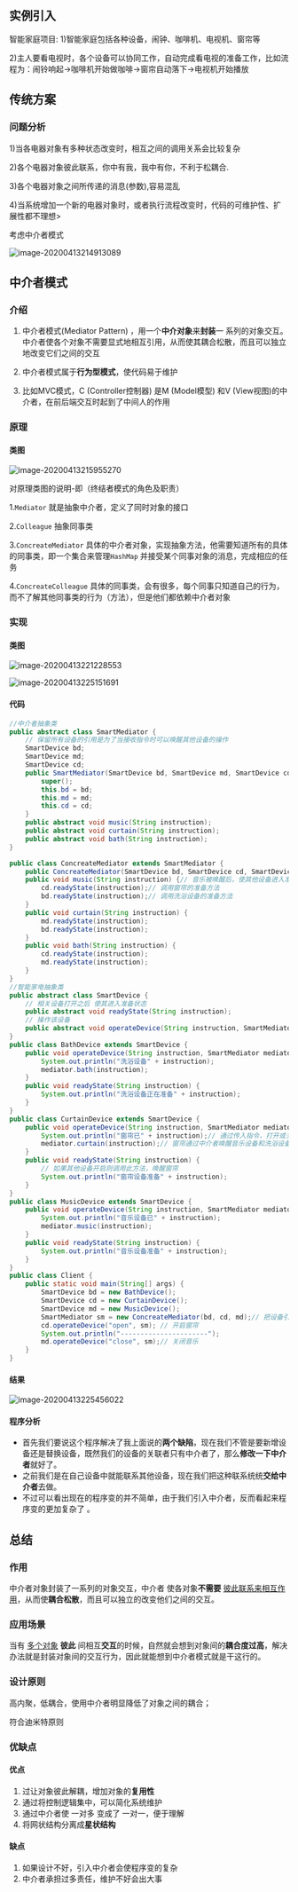 ## 实例引入

智能家庭项目:
1)智能家庭包括各种设备，闹钟、咖啡机、电视机、窗帘等

2)主人要看电视时，各个设备可以协同工作，自动完成看电视的准备工作，比如流程为：闹铃响起->咖啡机开始做咖啡->窗帘自动落下->电视机开始播放

## 传统方案

### 问题分析

1)当各电器对象有多种状态改变时，相互之间的调用关系会比较复杂

2)各个电器对象彼此联系，你中有我，我中有你，不利于松耦合.

3)各个电器对象之间所传递的消息(参数),容易混乱

4)当系统增加一个新的电器对象时，或者执行流程改变时，代码的可维护性、扩展性都不理想>

考虑中介者模式

![image-20200413214913089](E:\Desktop\note\Java设计模式\2.正文\18.中介者模式.assets\image-20200413214913089.png)



## 中介者模式

### 介绍

1) 中介者模式(Mediator Pattern) ，用一个**中介对象**来**封装**一 系列的对象交互。中介者使各个对象不需要显式地相互引用，从而使其耦合松散，而且可以独立地改变它们之间的交互

2) 中介者模式属于**行为型模式**，使代码易于维护

3) 比如MVC模式，C (Controller控制器) 是M (Model模型) 和V (View视图)的中介者，在前后端交互时起到了中间人的作用

### 原理

#### 类图

![image-20200413215955270](E:\Desktop\note\Java设计模式\2.正文\18.中介者模式.assets\image-20200413215955270.png)





对原理类图的说明-即（终结者模式的角色及职责）

1.`Mediator` 就是抽象中介者，定义了同时对象的接口

2.`Colleague` 抽象同事类

3.`ConcreateMediator` 具体的中介者对象，实现抽象方法，他需要知道所有的具体的同事类，即一个集合来管理`HashMap` 并接受某个同事对象的消息，完成相应的任务

4.`ConcreateColleague` 具体的同事类，会有很多，每个同事只知道自己的行为，而不了解其他同事类的行为（方法），但是他们都依赖中介者对象



### 实现

#### 类图

![image-20200413221228553](E:\Desktop\note\Java设计模式\2.正文\18.中介者模式.assets\image-20200413221228553.png)



![image-20200413225151691](E:\Desktop\note\Java设计模式\2.正文\18.中介者模式.assets\image-20200413225151691.png)



#### 代码

```java
//中介者抽象类
public abstract class SmartMediator {
    // 保留所有设备的引用是为了当接收指令时可以唤醒其他设备的操作
    SmartDevice bd;
    SmartDevice md;
    SmartDevice cd;
    public SmartMediator(SmartDevice bd, SmartDevice md, SmartDevice cd) {
        super();
        this.bd = bd;
        this.md = md;
        this.cd = cd;
    }
    public abstract void music(String instruction);
    public abstract void curtain(String instruction);
    public abstract void bath(String instruction);
}

public class ConcreateMediator extends SmartMediator {
    public ConcreateMediator(SmartDevice bd, SmartDevice cd, SmartDevice md) {}
    public void music(String instruction) {// 音乐被唤醒后，使其他设备进入准备状态
        cd.readyState(instruction);// 调用窗帘的准备方法
        bd.readyState(instruction);// 调用洗浴设备的准备方法
    }
    public void curtain(String instruction) {
        md.readyState(instruction);
        bd.readyState(instruction);
    }
    public void bath(String instruction) {
        cd.readyState(instruction);
        md.readyState(instruction);
    }
}
//智能家电抽象类
public abstract class SmartDevice {
    // 相关设备打开之后 使其进入准备状态
    public abstract void readyState(String instruction);
    // 操作该设备
    public abstract void operateDevice(String instruction, SmartMediator mediator);
}
public class BathDevice extends SmartDevice {
    public void operateDevice(String instruction, SmartMediator mediator) {
        System.out.println("洗浴设备" + instruction);
        mediator.bath(instruction);
    }
    public void readyState(String instruction) {
        System.out.println("洗浴设备正在准备" + instruction);
    }
}
public class CurtainDevice extends SmartDevice {
    public void operateDevice(String instruction, SmartMediator mediator) {
        System.out.println("窗帘已" + instruction);// 通过传入指令，打开或关闭窗帘
        mediator.curtain(instruction);// 窗帘通过中介者唤醒音乐设备和洗浴设备
    }
    public void readyState(String instruction) {
        // 如果其他设备开启则调用此方法，唤醒窗帘
        System.out.println("窗帘设备准备" + instruction);
    }
}
public class MusicDevice extends SmartDevice {
    public void operateDevice(String instruction, SmartMediator mediator) {
        System.out.println("音乐设备已" + instruction);
        mediator.music(instruction);
    }
    public void readyState(String instruction) {
        System.out.println("音乐设备准备" + instruction);
    }
}
public class Client {
    public static void main(String[] args) {
        SmartDevice bd = new BathDevice();
        SmartDevice cd = new CurtainDevice();
        SmartDevice md = new MusicDevice();
        SmartMediator sm = new ConcreateMediator(bd, cd, md);// 把设备引用都保存在调停者中
        cd.operateDevice("open", sm); // 开启窗帘
        System.out.println("----------------------");
        md.operateDevice("close", sm);// 关闭音乐
    }
}

```

#### 结果

![image-20200413225456022](E:\Desktop\note\Java设计模式\2.正文\18.中介者模式.assets\image-20200413225456022.png)



#### 程序分析

* 首先我们要说这个程序解决了我上面说的**两个缺陷**，现在我们不管是要新增设备还是替换设备，既然我们的设备的关联者只有中介者了，那么**修改一下中介者**就好了。
* 之前我们是在自己设备中就能联系其他设备，现在我们把这种联系统统**交给中介者**去做。
* 不过可以看出现在的程序变的并不简单，由于我们引入中介者，反而看起来程序变的更加复杂了 。



## 总结

### 作用

中介者对象封装了一系列的对象交互，中介者 使各对象**不需要** <u>彼此联系来相互作用</u>，从而使**耦合松散**，而且可以独立的改变他们之间的交互。

### 应用场景

当有 <u>多个对象</u> **彼此** 间相互**交互**的时候，自然就会想到对象间的**耦合度过高**，解决办法就是封装对象间的交互行为，因此就能想到中介者模式就是干这行的。

### 设计原则

高内聚，低耦合，使用中介者明显降低了对象之间的耦合；

符合迪米特原则

### 优缺点

#### 优点

1. 过让对象彼此解耦，增加对象的**复用性**
2. 通过将控制逻辑集中，可以简化系统维护
3. 通过中介者使 一对多 变成了 一对一，便于理解
4. 将网状结构分离成**星状结构**

#### 缺点

1. 如果设计不好，引入中介者会使程序变的复杂
2. 中介者承担过多责任，维护不好会出大事































































































